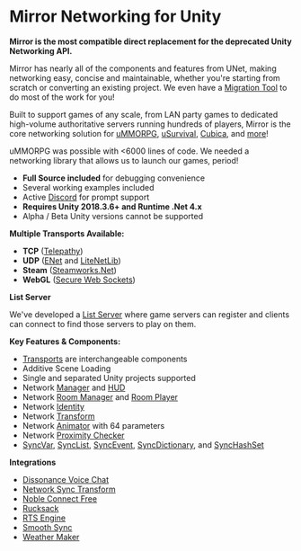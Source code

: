 # Mirror Networking for Unity

**Mirror is the most compatible direct replacement for the deprecated Unity Networking API.**

Mirror has nearly all of the components and features from UNet, making networking easy, concise and maintainable, whether you're starting from scratch or converting an existing project. We even have a [Migration Tool](articles/General/Migration.md) to do most of the work for you!

Built to support games of any scale, from LAN party games to dedicated high-volume authoritative servers running hundreds of players, Mirror is the core networking solution for [uMMORPG](https://assetstore.unity.com/packages/templates/systems/ummorpg-51212), [uSurvival](https://assetstore.unity.com/packages/templates/systems/usurvival-95015), [Cubica](https://www.cubica.net/), and [more](https://mirror-networking.com/showcase/)!

uMMORPG was possible with \<6000 lines of code. We needed a networking library that allows us to launch our games, period!
-   **Full Source included** for debugging convenience
-   Several working examples included
-   Active [Discord](https://discord.gg/2BvnM4R) for prompt support
-   **Requires Unity 2018.3.6+ and Runtime .Net 4.x**
-   Alpha / Beta Unity versions cannot be supported

**Multiple Transports Available:**
-   **TCP** ([Telepathy](articles/Transports/Telepathy.md))
-   **UDP** ([ENet](articles/Transports/Ignorance.md) and [LiteNetLib](articles/Transports/LiteNetLib4Mirror.md))
-   **Steam** ([Steamworks.Net](articles/Transports/Fizzy.md))
-   **WebGL** ([Secure Web Sockets](articles/Transports/WebSockets.md))

**List Server**

We've developed a [List Server](https://mirror-networking.com/list-server/) where game servers can register and clients can connect to find those servers to play on them.

**Key Features & Components:**
-   [Transports](articles/Transports/index.md) are interchangeable components
-   Additive Scene Loading
-   Single and separated Unity projects supported
-   Network [Manager](articles/Components/NetworkManager.md) and [HUD](articles/Components/NetworkManagerHUD.md)
-   Network [Room Manager](articles/Components/NetworkRoomManager.md) and [Room Player](articles/Components/NetworkRoomPlayer.md)
-   Network [Identity](articles/Components/NetworkIdentity.md)
-   Network [Transform](articles/Components/NetworkTransform.md)
-   Network [Animator](articles/Components/NetworkAnimator.md) with 64 parameters
-   Network [Proximity Checker](articles/Components/NetworkProximityChecker.md)
-   [SyncVar](articles/Classes/SyncVars.md), [SyncList](articles/Classes/SyncLists.md), [SyncEvent](articles/Classes/SyncEvent.md), [SyncDictionary](articles/Classes/SyncDictionary.md), and [SyncHashSet](articles/Classes/SyncHashSet.md)

**Integrations**
-   [Dissonance Voice Chat](https://assetstore.unity.com/packages/tools/audio/dissonance-voice-chat-70078)
-   [Network Sync Transform](https://github.com/emotitron/NetworkSyncTransform)
-   [Noble Connect Free](https://assetstore.unity.com/packages/tools/network/noble-connect-free-141599)
-   [Rucksack](https://assetstore.unity.com/packages/templates/systems/rucksack-multiplayer-inventory-system-114921)
-   [RTS Engine](https://assetstore.unity.com/packages/templates/packs/rts-engine-79732)
-   [Smooth Sync](https://assetstore.unity.com/packages/tools/network/smooth-sync-96925)
-   [Weather Maker](https://assetstore.unity.com/packages/tools/particles-effects/weather-maker-unity-weather-system-sky-water-volumetric-clouds-a-60955)
